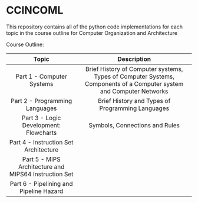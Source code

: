 # **CCINCOML**

This repository contains all of the python code implementations for each topic in the course outline for Computer Organization and Architecture

Course Outline: 

| Topic | Description | 
| :---: | :---: |       
| Part 1 - Computer Systems | Brief History of Computer systems, Types of Computer Systems, Components of a Computer system and Computer Networks |
| Part 2 - Programming Languages | Brief History and Types of Programming Languages|
| Part 3 - Logic Development: Flowcharts | Symbols, Connections and Rules |
| Part 4 - Instruction Set Architecture | |
| Part 5 - MIPS Architecture and MIPS64 Instruction Set | |
| Part 6 - Pipelining and Pipeline Hazard | |








